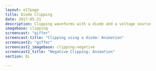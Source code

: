 ```yaml
---
layout: e17page
title: Diode Clipping
date: 2017-05-21
description: Clipping waveforms with a diode and a voltage source
imagebase: clipping
screencast: "giffer"
screencast-title: "Clipping using a diode: Animation"
screencast2: "giffer"
screencast2_imagebase: clipping-negative
screencast2_title: "Negative Clipping: Animation"
section: EL

---
```

